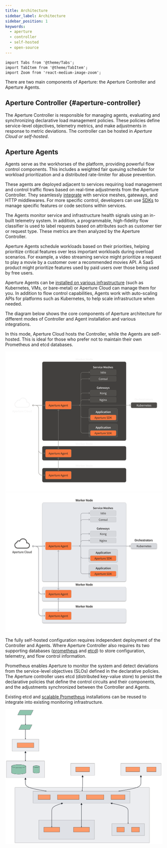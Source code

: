 ```yaml
---
title: Architecture
sidebar_label: Architecture
sidebar_position: 1
keywords:
  - aperture
  - controller
  - self-hosted
  - open-source
---
```


```mdx-code-block
import Tabs from '@theme/Tabs';
import TabItem from '@theme/TabItem';
import Zoom from 'react-medium-image-zoom';
```

There are two main components of Aperture: the Aperture Controller and Aperture
Agents.

## Aperture Controller {#aperture-controller}

The Aperture Controller is responsible for managing agents, evaluating and
synchronizing declarative load management policies. These policies define
service-level objectives, telemetry metrics, and make adjustments in response to
metric deviations. The controller can be hosted in _Aperture Cloud or
self-hosted_.

## Aperture Agents

Agents serve as the workhorses of the platform, providing powerful flow control
components. This includes a weighted fair queuing scheduler for workload
prioritization and a distributed rate-limiter for abuse prevention.

These agents are deployed adjacent to services requiring load management and
control traffic flows based on real-time adjustments from the Aperture
Controller. They seamlessly
[integrate](/aperture-for-infra/integrations/integrations.md) with service
meshes, gateways, and HTTP middlewares. For more specific control, developers
can use [SDKs](/sdk/sdk.md) to manage specific features or code sections within
services.

The Agents monitor service and infrastructure health signals using an in-built
telemetry system. In addition, a programmable, high-fidelity flow classifier is
used to label requests based on attributes such as customer tier or request
type. These metrics are then analyzed by the Aperture Controller.

Aperture Agents schedule workloads based on their priorities, helping prioritize
critical features over less important workloads during overload scenarios. For
example, a video streaming service might prioritize a request to play a movie by
a customer over a recommended movies API. A SaaS product might prioritize
features used by paid users over those being used by free users.

Aperture Agents can be
[installed on various infrastructure](/aperture-for-infra/agent/agent.md) (such
as Kubernetes, VMs, or bare-metal) or Aperture Cloud can manage them for you. In
addition to flow control capabilities, Agents work with auto-scaling APIs for
platforms such as Kubernetes, to help scale infrastructure when needed.

The diagram below shows the core components of Aperture architecture for
different modes of Controller and Agent installation and various integrations.

<Tabs>

<TabItem value="Cloud-Hosted Controller">

In this mode, Aperture Cloud hosts the Controller, while the Agents are
self-hosted. This is ideal for those who prefer not to maintain their own
Prometheus and etcd databases.

![Aperture with Local Agents](../assets/img/local-agents-dark.svg#gh-dark-mode-only)
![Aperture with Local Agents](../assets/img/local-agents-light.svg#gh-light-mode-only)

</TabItem>

<TabItem value="Fully Self-Hosted">

The fully self-hosted configuration requires independent deployment of the
Controller and Agents. Where Aperture Controller also requires its two
supporting databases ([prometheus](https://prometheus.io) and
[etcd](https://etcd.io)) to store configuration, telemetry, and flow control
information.

Prometheus enables Aperture to monitor the system and detect deviations from the
service-level objectives (SLOs) defined in the declarative policies. The
Aperture controller uses etcd (distributed key-value store) to persist the
declarative policies that define the control circuits and their components, and
the adjustments synchronized between the Controller and Agents.

Existing etcd and
[scalable Prometheus](https://promlabs.com/blog/2021/10/14/promql-vendor-compatibility-round-three)
installations can be reused to integrate into existing monitoring
infrastructure.

![Fully Self-Hosted](../assets/diagrams/architecture/architecture_simple.mmd.svg)

</TabItem>
</Tabs>
